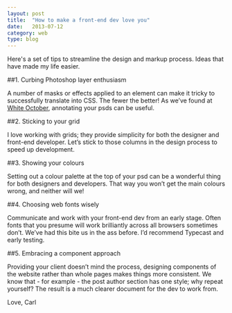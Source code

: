 ```yaml
---
layout: post
title:  "How to make a front-end dev love you"
date:   2013-07-12
category: web
type: blog
---
```


Here's a set of tips to streamline the design and markup process. Ideas that have made my life easier.

##1. Curbing Photoshop layer enthusiasm

A number of masks or effects applied to an element can make it tricky to successfully translate into CSS. The fewer the better! As we’ve found at [White October](http://whiteoctober.co.uk/), annotating your psds can be useful.

##2. Sticking to your grid

I love working with grids; they provide simplicity for both the designer and front-end developer. Let’s stick to those columns in the design process to speed up development.

##3. Showing your colours

Setting out a colour palette at the top of your psd can be a wonderful thing for both designers and developers. That way you won’t get the main colours wrong, and neither will we!

##4. Choosing web fonts wisely

Communicate and work with your front-end dev from an early stage. Often fonts that you presume will work brilliantly across all browsers sometimes don’t. We’ve had this bite us in the ass before. I’d recommend Typecast and early testing.

##5. Embracing a component approach

Providing your client doesn’t mind the process, designing components of the website rather than whole pages makes things more consistent. We know that - for example - the post author section has one style; why repeat yourself? The result is a much clearer document for the dev to work from.

Love, Carl
